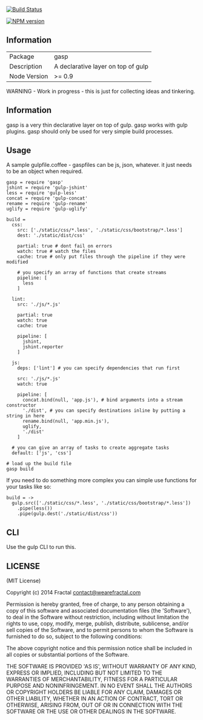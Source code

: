 [![Build Status](https://travis-ci.org/wearefractal/gasp.png?branch=master)](https://travis-ci.org/wearefractal/gasp)

[![NPM version](https://badge.fury.io/js/gasp.png)](http://badge.fury.io/js/gasp)

## Information

<table>
<tr> 
<td>Package</td><td>gasp</td>
</tr>
<tr>
<td>Description</td>
<td>A declarative layer on top of gulp</td>
</tr>
<tr>
<td>Node Version</td>
<td>>= 0.9</td>
</tr>
</table>

WARNING - Work in progress - this is just for collecting ideas and tinkering.

## Information

gasp is a very thin declarative layer on top of gulp. gasp works with gulp plugins. gasp should only be used for very simple build processes.

## Usage

A sample gulpfile.coffee - gaspfiles can be js, json, whatever. it just needs to be an object when required.

```coffee-script
gasp = require 'gasp'
jshint = require 'gulp-jshint'
less = require 'gulp-less'
concat = require 'gulp-concat'
rename = require 'gulp-rename'
uglify = require 'gulp-uglify'

build =
  css:
    src: ['./static/css/*.less', './static/css/bootstrap/*.less']
    dest: './static/dist/css'

    partial: true # dont fail on errors
    watch: true # watch the files
    cache: true # only put files through the pipeline if they were modified

    # you specify an array of functions that create streams
    pipeline: [
      less
    ]

  lint:
    src: './js/*.js'

    partial: true
    watch: true
    cache: true

    pipeline: [
      jshint,
      jshint.reporter
    ]

  js:
    deps: ['lint'] # you can specify dependencies that run first

    src: './js/*.js'
    watch: true

    pipeline: [
      concat.bind(null, 'app.js'), # bind arguments into a stream constructor
      './dist', # you can specify destinations inline by putting a string in here
      rename.bind(null, 'app.min.js'),
      uglify,
      './dist'
    ]

  # you can give an array of tasks to create aggregate tasks
  default: ['js', 'css']

# load up the build file
gasp build
```

If you need to do something more complex you can simple use functions for your tasks like so:

```coffee-script
build = ->
  gulp.src(['./static/css/*.less', './static/css/bootstrap/*.less'])
    .pipe(less())
    .pipe(gulp.dest('./static/dist/css'))
```

## CLI

Use the gulp CLI to run this.

## LICENSE

(MIT License)

Copyright (c) 2014 Fractal <contact@wearefractal.com>

Permission is hereby granted, free of charge, to any person obtaining
a copy of this software and associated documentation files (the
'Software'), to deal in the Software without restriction, including
without limitation the rights to use, copy, modify, merge, publish,
distribute, sublicense, and/or sell copies of the Software, and to
permit persons to whom the Software is furnished to do so, subject to
the following conditions:

The above copyright notice and this permission notice shall be
included in all copies or substantial portions of the Software.

THE SOFTWARE IS PROVIDED 'AS IS', WITHOUT WARRANTY OF ANY KIND,
EXPRESS OR IMPLIED, INCLUDING BUT NOT LIMITED TO THE WARRANTIES OF
MERCHANTABILITY, FITNESS FOR A PARTICULAR PURPOSE AND
NONINFRINGEMENT. IN NO EVENT SHALL THE AUTHORS OR COPYRIGHT HOLDERS BE
LIABLE FOR ANY CLAIM, DAMAGES OR OTHER LIABILITY, WHETHER IN AN ACTION
OF CONTRACT, TORT OR OTHERWISE, ARISING FROM, OUT OF OR IN CONNECTION
WITH THE SOFTWARE OR THE USE OR OTHER DEALINGS IN THE SOFTWARE.
